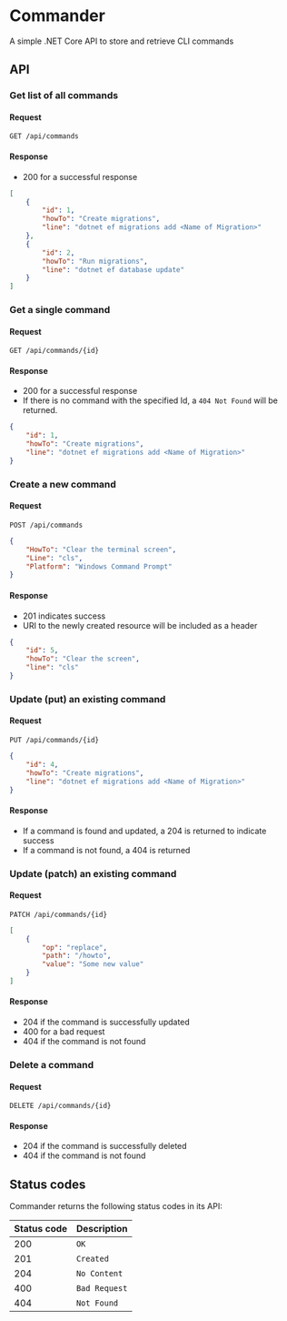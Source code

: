 # Commander
A simple .NET Core API to store and retrieve CLI commands

## API

### Get list of all commands
#### Request
`GET /api/commands`

#### Response
* 200 for a successful response

```json
[
    {
        "id": 1,
        "howTo": "Create migrations",
        "line": "dotnet ef migrations add <Name of Migration>"
    },
    {
        "id": 2,
        "howTo": "Run migrations",
        "line": "dotnet ef database update"
    }
]
```

### Get a single command
#### Request
`GET /api/commands/{id}`

#### Response
* 200 for a successful response
* If there is no command with the specified Id, a `404 Not Found` will be returned.

```json
{
    "id": 1,
    "howTo": "Create migrations",
    "line": "dotnet ef migrations add <Name of Migration>"
}
```

### Create a new command
#### Request
`POST /api/commands`

```json
{
    "HowTo": "Clear the terminal screen",
    "Line": "cls",
    "Platform": "Windows Command Prompt"
}
```

#### Response
* 201 indicates success
* URI to the newly created resource will be included as a header

```json
{
    "id": 5,
    "howTo": "Clear the screen",
    "line": "cls"
}
```

### Update (put) an existing command
#### Request
`PUT /api/commands/{id}`

```json
{
    "id": 4,
    "howTo": "Create migrations",
    "line": "dotnet ef migrations add <Name of Migration>"
}
```

#### Response
* If a command is found and updated, a 204 is returned to indicate success
* If a command is not found, a 404 is returned

### Update (patch) an existing command
#### Request
`PATCH /api/commands/{id}`
```json
[
    {
        "op": "replace",
        "path": "/howto",
        "value": "Some new value"
    }
]
```

#### Response
* 204 if the command is successfully updated
* 400 for a bad request
* 404 if the command is not found

### Delete a command
#### Request
`DELETE /api/commands/{id}`

#### Response
* 204 if the command is successfully deleted
* 404 if the command is not found

## Status codes

Commander returns the following status codes in its API:

| Status code | Description |
| --- | --- |
| 200 | `OK` |
| 201 | `Created` |
| 204 | `No Content` |
| 400 | `Bad Request` |
| 404 | `Not Found` |